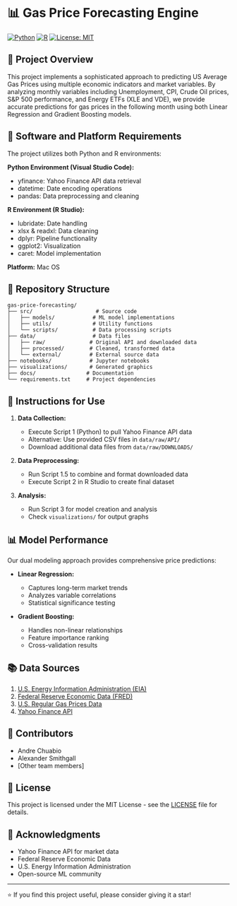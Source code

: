 # 📊 Gas Price Forecasting Engine

[![Python](https://img.shields.io/badge/Python-3.8%2B-blue.svg)](https://www.python.org/)
[![R](https://img.shields.io/badge/R-4.0%2B-blue.svg)](https://www.r-project.org/)
[![License: MIT](https://img.shields.io/badge/License-MIT-yellow.svg)](https://opensource.org/licenses/MIT)

## 🎯 Project Overview

This project implements a sophisticated approach to predicting US Average Gas Prices using multiple economic indicators and market variables. By analyzing monthly variables including Unemployment, CPI, Crude Oil prices, S&P 500 performance, and Energy ETFs (XLE and VDE), we provide accurate predictions for gas prices in the following month using both Linear Regression and Gradient Boosting models.

## 🔧 Software and Platform Requirements

The project utilizes both Python and R environments:

**Python Environment (Visual Studio Code):**
- yfinance: Yahoo Finance API data retrieval
- datetime: Date encoding operations
- pandas: Data preprocessing and cleaning

**R Environment (R Studio):**
- lubridate: Date handling
- xlsx & readxl: Data cleaning
- dplyr: Pipeline functionality
- ggplot2: Visualization
- caret: Model implementation

**Platform:** Mac OS

## 📁 Repository Structure

```
gas-price-forecasting/
├── src/                    # Source code
│   ├── models/            # ML model implementations
│   ├── utils/             # Utility functions
│   └── scripts/           # Data processing scripts
├── data/                  # Data files
│   ├── raw/              # Original API and downloaded data
│   ├── processed/        # Cleaned, transformed data
│   └── external/         # External source data
├── notebooks/            # Jupyter notebooks
├── visualizations/       # Generated graphics
├── docs/                # Documentation
└── requirements.txt     # Project dependencies
```

## 🚀 Instructions for Use

1. **Data Collection:**
   - Execute Script 1 (Python) to pull Yahoo Finance API data
   - Alternative: Use provided CSV files in `data/raw/API/`
   - Download additional data files from `data/raw/DOWNLOADS/`

2. **Data Preprocessing:**
   - Run Script 1.5 to combine and format downloaded data
   - Execute Script 2 in R Studio to create final dataset

3. **Analysis:**
   - Run Script 3 for model creation and analysis
   - Check `visualizations/` for output graphs

## 📊 Model Performance

Our dual modeling approach provides comprehensive price predictions:

- **Linear Regression:**
  - Captures long-term market trends
  - Analyzes variable correlations
  - Statistical significance testing

- **Gradient Boosting:**
  - Handles non-linear relationships
  - Feature importance ranking
  - Cross-validation results

## 📚 Data Sources

1. [U.S. Energy Information Administration (EIA)](https://www.eia.gov/energyexplained/gasoline/factors-affecting-gasoline-prices.php)
2. [Federal Reserve Economic Data (FRED)](https://fred.stlouisfed.org/)
3. [U.S. Regular Gas Prices Data](https://www.eia.gov/dnav/pet/hist/LeafHandler.ashx?n=pet&s=emm_epmr_pte_nus_dpg&f=m)
4. [Yahoo Finance API](https://finance.yahoo.com/)

## 👥 Contributors

- Andre Chuabio
- Alexander Smithgall
- [Other team members]

## 📝 License

This project is licensed under the MIT License - see the [LICENSE](LICENSE) file for details.

## 🙏 Acknowledgments

- Yahoo Finance API for market data
- Federal Reserve Economic Data
- U.S. Energy Information Administration
- Open-source ML community

---

⭐️ If you find this project useful, please consider giving it a star! 
